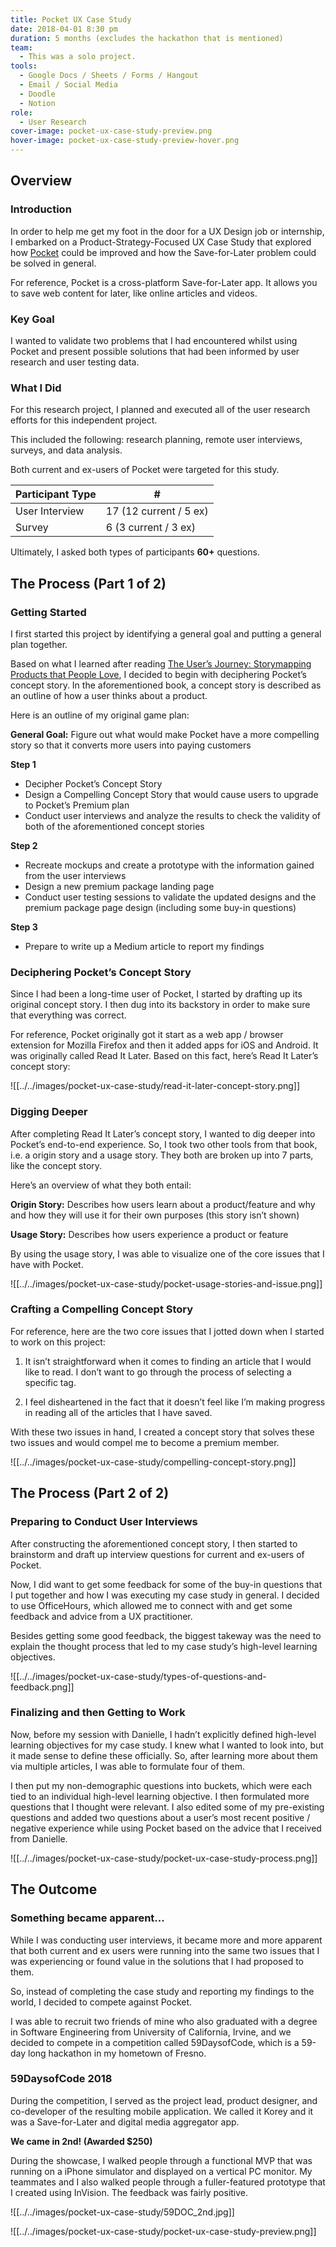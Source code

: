 ```yaml
---
title: Pocket UX Case Study
date: 2018-04-01 8:30 pm
duration: 5 months (excludes the hackathon that is mentioned)
team:
  - This was a solo project.
tools:
  - Google Docs / Sheets / Forms / Hangout
  - Email / Social Media
  - Doodle
  - Notion
role:
  - User Research
cover-image: pocket-ux-case-study-preview.png
hover-image: pocket-ux-case-study-preview-hover.png
---
```

## Overview

### Introduction

In order to help me get my foot in the door for a UX Design job or internship, I embarked on a Product-Strategy-Focused UX Case Study that explored how [Pocket](https://getpocket.com/) could be improved and how the Save-for-Later problem could be solved in general.

For reference, Pocket is a cross-platform Save-for-Later app. It allows you to save web content for later, like online articles and videos.

### Key Goal

I wanted to validate two problems that I had encountered whilst using Pocket and present possible solutions that had been informed by user research and user testing data.

### What I Did

For this research project, I planned and executed all of the user research efforts for this independent project.  

This included the following: research planning, remote user interviews, surveys, and data analysis.

Both current and ex-users of Pocket were targeted for this study.

| Participant Type | # |
| ---------- | --------- |
| User Interview        | 17 (12 current / 5 ex)   |
| Survey      | 6 (3 current / 3 ex)    |

Ultimately, I asked both types of participants **60+** questions.

## The Process (Part 1 of 2)

### Getting Started

I first started this project by identifying a general goal and putting a general plan together.

Based on what I learned after reading [The User’s Journey: Storymapping Products that People Love](http://shop.oreilly.com/product/9781933820316.do), I decided to begin with deciphering Pocket’s concept story. In the aforementioned book, a concept story is described as an outline of how a user thinks about a product.

Here is an outline of my original game plan:

**General Goal:** Figure out what would make Pocket have a more compelling story so
that it converts more users into paying customers

**Step 1**
- Decipher Pocket’s Concept Story
- Design a Compelling Concept Story that would cause users to upgrade to Pocket’s
Premium plan
- Conduct user interviews and analyze the results to check the validity of both of the
aforementioned concept stories

**Step 2**
- Recreate mockups and create a prototype with the information gained from the
user interviews
- Design a new premium package landing page
- Conduct user testing sessions to validate the updated designs and the premium
package page design (including some buy-in questions)

**Step 3**
- Prepare to write up a Medium article to report my findings

### Deciphering Pocket’s Concept Story

Since I had been a long-time user of Pocket, I started by drafting up its original concept story. I then dug into its backstory in order to make sure that everything was correct.

For reference, Pocket originally got it start as a web app / browser extension for Mozilla Firefox and then it added apps for iOS and Android. It was originally called Read It Later. Based on this fact, here’s Read It Later’s concept story:

![[../../images/pocket-ux-case-study/read-it-later-concept-story.png]]


### Digging Deeper

After completing Read It Later’s concept story, I wanted to dig deeper into Pocket’s end-to-end experience. So, I took two other tools from that book, i.e. a origin story and a usage story. They both are broken up into 7 parts, like the concept story.

Here’s an overview of what they both entail:

**Origin Story:** Describes how users learn about a product/feature and why and how they will use it for their own  purposes (this story isn’t shown)

**Usage Story:** Describes how users experience a product or feature

By using the usage story, I was able to visualize one of the core issues that I have with Pocket.

![[../../images/pocket-ux-case-study/pocket-usage-stories-and-issue.png]]

### Crafting a Compelling Concept Story

For reference, here are the two core issues that I jotted down when I started to work on this project:

1) It isn’t straightforward when it comes to finding an article that I would like to read. I don’t want to go through
the process of selecting a specific tag.

2) I feel disheartened in the fact that it doesn’t feel like I’m making progress in reading all of the articles that I have saved.

With these two issues in hand, I created a concept story that solves these two issues and would compel me to become a premium member.

![[../../images/pocket-ux-case-study/compelling-concept-story.png]]

## The Process (Part 2 of 2)

### Preparing to Conduct User Interviews

After constructing the aforementioned concept story, I then started to brainstorm and draft up interview questions for current and ex-users of Pocket.

Now, I did want to get some feedback for some of the buy-in questions that I put together and how I was executing
my case study in general. I decided to use OfficeHours, which allowed me to connect with and get some feedback  and advice from a UX practitioner.

Besides getting some good feedback, the biggest takeway was the need to explain the thought process that led to my case study’s high-level learning objectives.

![[../../images/pocket-ux-case-study/types-of-questions-and-feedback.png]]

### Finalizing and then Getting to Work

Now, before my session with Danielle, I hadn’t explicitly defined high-level learning objectives for my case study. I knew what I wanted to look into, but it made sense to define these officially. So, after learning more about them via
multiple articles, I was able to formulate four of them.

I then put my non-demographic questions into buckets, which were each tied to an individual high-level learning objective. I then formulated more questions that I thought were relevant. I also edited some of my pre-existing questions and added two questions about a user’s most recent positive / negative experience while using Pocket based on the advice that I received from Danielle.

![[../../images/pocket-ux-case-study/pocket-ux-case-study-process.png]]

## The Outcome

### Something became apparent...

While I was conducting user interviews, it became more and more apparent that both current and ex users were  running into the same two issues that I was experiencing or found value in the solutions that I had proposed to them.

So, instead of completing the case study and reporting my findings to the world, I decided to compete against Pocket.

I was able to recruit two friends of mine who also graduated with a degree in Software Engineering from University of California, Irvine, and we decided to compete in a competition called 59DaysofCode, which is a 59-day long hackathon in my hometown of Fresno.

### 59DaysofCode 2018

During the competition, I served as the project lead, product designer, and co-developer of the resulting mobile application. We called it Korey and it was a Save-for-Later and digital media aggregator app.

**We came in 2nd! (Awarded $250)**

During the showcase, I walked people through a functional MVP that was running on a iPhone simulator and displayed on a vertical PC monitor. My teammates and I also walked people through a fuller-featured prototype that I created using InVision. The feedback was fairly positive.

![[../../images/pocket-ux-case-study/59DOC_2nd.jpg]]

![[../../images/pocket-ux-case-study/pocket-ux-case-study-preview.png]]

